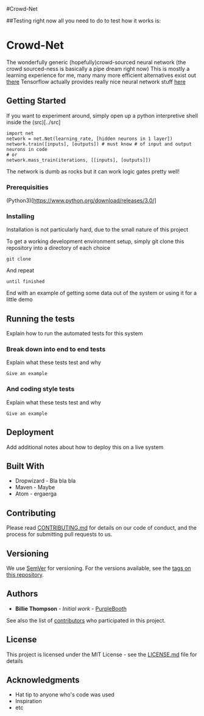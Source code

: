 #Crowd-Net

##Testing
right now all you need to do to test how it works is:

# Crowd-Net

The wonderfully generic (hopefully)crowd-sourced neural network
(the crowd sourced-ness is basically a pipe dream right now)
This is mostly a learning experience for me, many many more efficient alternatives exist out [there](https://github.com/tensorflow/tensorflow)
Tensorflow actually provides really nice neural network stuff [here](http://playground.tensorflow.org)


## Getting Started

If you want to experiment around, simply open up a python interpretive shell inside the (src)[../src]

    import net
    network = net.Net(learning_rate, [hidden neurons in 1 layer])
    network.train([inputs], [outputs]) # must know # of input and output neurons in code
    # or
    network.mass_train(iterations, [[inputs], [outputs]])

The network is dumb as rocks but it can work logic gates pretty well!

### Prerequisities

(Python3)[https://www.python.org/download/releases/3.0/]

### Installing

Installation is not particularly hard, due to the small nature of this project

To get a working development environment setup, simply git clone this repository into a directory of each choice

```
git clone
```

And repeat

```
until finished
```

End with an example of getting some data out of the system or using it for a little demo

## Running the tests

Explain how to run the automated tests for this system

### Break down into end to end tests

Explain what these tests test and why

```
Give an example
```

### And coding style tests

Explain what these tests test and why

```
Give an example
```

## Deployment

Add additional notes about how to deploy this on a live system

## Built With

* Dropwizard - Bla bla bla
* Maven - Maybe
* Atom - ergaerga

## Contributing

Please read [CONTRIBUTING.md](CONTRIBUTING.md) for details on our code of conduct, and the process for submitting pull requests to us.

## Versioning

We use [SemVer](http://semver.org/) for versioning. For the versions available, see the [tags on this repository](https://github.com/your/project/tags). 

## Authors

* **Billie Thompson** - *Initial work* - [PurpleBooth](https://github.com/PurpleBooth)

See also the list of [contributors](https://github.com/your/project/contributors) who participated in this project.

## License

This project is licensed under the MIT License - see the [LICENSE.md](LICENSE.md) file for details

## Acknowledgments

* Hat tip to anyone who's code was used
* Inspiration
* etc

